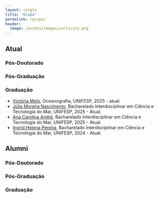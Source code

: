 ```yaml
---
layout: single
title: "Grupo"
permalink: /grupo/
header:
  image: /assets/images/vorticity.png
---
```



## Atual

### Pós-Doutorado


### Pós-Graduação


### Graduação

- [Victória Melo](), Oceanografia, UNIFESP, 2025 - atual.
- [Júlia Moreira Nascimento](), Bacharelado Interdisciplinar em Ciência e Tecnologia do Mar, UNIFESP, 2025 - Atual.
- [Ana Carolina André](), Bacharelado Interdisciplinar em Ciência e Tecnologia do Mar, UNIFESP, 2025 - Atual.
- [Ingrid Helena Pereira](), Bacharelado Interdisciplinar em Ciência e Tecnologia do Mar, UNIFESP, 2024 - Atual.

## Alumni

### Pós-Doutorado


### Pós-Graduação


### Graduação
